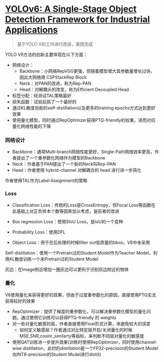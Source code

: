 # [YOLOv6: A Single-Stage Object Detection Framework for Industrial Applications](https://arxiv.org/pdf/2209.02976.pdf)

> 基于YOLO X的工作进行改进，美团完成

YOLO V6方法的创新主要体现在以下方面：

- 网络设计：
  - Backbone：小网络RepVGG更强，但随着模型增大其参数量增长过快，因此大网络用 CSPStackRep Block 
  - Neck：对PAN的改进，称为Rep-PAN
  - Head：对解耦头的改变，称为Efficient Decoupled Head
- 标签分配：经测试TAL策略最好
- 损失函数：试验后挑了一个最好的
- 通过KL散度协助的self-distillation以及更多的training epochs方式达到更好效果
- 使用量化模型，同时通过RepOptimizer获得PTQ-friendly的权重，进而对抗量化网络性能的下降

### 网络设计

- Backbone：通常Multi-branch网络性能更好，Single-Path网络效率更高，作者提出了一个重参数化网络作为模型的Backbone
- Neck：作者基于PAN提出了一个新的Neck叫Rep-PAN
- Head：作者使用 hybrid-channel 对解耦合的 head 进行进一步简化

作者使用TAL作为Label Assignment的策略

### Loss

- Classification Loss：传统的Loss是CrossEntropy，但Focal Loss等函数在此基础上对正负样本个数等因素加以考虑，是前者的改进

- Box regression Loss：使用SIoU Loss，是IoU的一个变种
- Probability Loss：使用DFL
- Object Loss：用于在后处理的时候filter out低质量的bbox，V6中未采用



Self-distillation：使用一个Pretrain过的Student Model作为Teacher Model，利用KL散度训练一个未Pretrain过的Student Model

灰边：在Image附近增加一圈灰边可以更利于识别灰边附近的物体

### 量化

V6使用量化来获得更好的效果，但由于过度重参数化的原因，直接使用PTQ无法获得较好的效果

- RepOptimizer：提供了梯度的重参数化，可以解决重参数化模型的量化问题。通过使用它训练可以获得PTQ-friendly 的 weights
- 对一些对量化敏感的层，作者直接使用Float形式计算，来避免较大的误差
  - 如何定义敏感层？作者通过对比特定层开启/关闭量化的时候MSE,SNR,cosinr_similarty等指标，来判断不同层对量化的敏感度
- 使用QAT训练进一步提升效果(训练时使用RepOptimizer，同时使用channel-wise distillation，此时的distillation是一个FP32-precision的Student Model向INT8-precision的Student Model进行distill)

